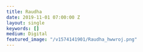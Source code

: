 ```yaml
---
title: Raudha
date: 2019-11-01 07:00:00 Z
layout: single
keywords: []
medium: Digital
featured_image: "/v1574141901/Raudha_hwwroj.png"
---
```


